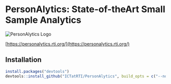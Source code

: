 PersonAlytics: State-of-theArt Small Sample Analytics 
========================================================

![PersonAlytics Logo]("http://pact.eastus.cloudapp.azure.com/Content/personalytics-logo.jpg")

[https://personalytics.rti.org/](https://personalytics.rti.org/)

## Installation

```r
install.packages("devtools")
devtools::install_github("ICTatRTI/PersonAlytics", build_opts = c("--no-resave-data", "--no-manual"), build_vignettes = TRUE)
```
